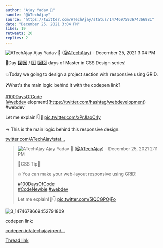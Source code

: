 ```yaml
---
author: "Ajay Yadav 🎯"
handle: "@ATechAjay"
source: "https://twitter.com/ATechAjay/status/1474697593674366981"
date: "December 25, 2021 3:04 PM"
likes: 19
retweets: 20
replies: 2
---
```

![ATechAjay](https://pbs.twimg.com/profile_images/1485567675111981057/mLsrcZdB_normal.jpg)
Ajay Yadav 🎯 ([@ATechAjay](https://twitter.com/ATechAjay)) - December 25, 2021 3:04 PM

💚Day 3️⃣9️⃣ /  1️⃣ 0️⃣0️⃣ days of Master in CSS Design series!

💥Today we going to design a project section with responsive using GRID.

❓What's the main logic behind it with the codepen link?

[#100DaysOfCode](https://twitter.com/hashtag/100DaysOfCode)  
[[#webdev](https://twitter.com/hashtag/webdev) elopment](https://twitter.com/hashtag/webdevelopment)  
#webdev 

Let me explain!👇🧵 [pic.twitter.com/xPrJlaoC4y](https://twitter.com/ATechAjay/status/1474697593674366981/video/1)

→ This is the main logic behind this responsive design.

[twitter.com/ATechAjay/stat…](https://twitter.com/ATechAjay/status/1474684202251526146)

> ![ATechAjay](https://pbs.twimg.com/profile_images/1485567675111981057/mLsrcZdB_normal.jpg)
> Ajay Yadav 🎯 ([@ATechAjay](https://twitter.com/ATechAjay)) - December 25, 2021 2:11 PM
> 
> 
> 💚CSS Tip💚
> 
> 🔥 You can make your web-layout responsive using GRID!
> 
> [#100DaysOfCode](https://twitter.com/hashtag/100DaysOfCode)  
> [#CodeNewbie](https://twitter.com/hashtag/CodeNewbie)  [#webdev](https://twitter.com/hashtag/webdev)  
> 
> Let me explain!🧵👇 [pic.twitter.com/5IQCGPOjFo](https://twitter.com/ATechAjay/status/1474684202251526146/photo/1)
> 
![3_1474678669452791809](https://pbs.twimg.com/media/FHccb8qUUAEZ-VC.jpg)

codepen link:

[codepen.io/atechajay/pen/…](https://codepen.io/atechajay/pen/vYeWexd?editors=1100)

[Thread link](https://twitter.com/ATechAjay/status/1474697593674366981)